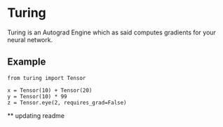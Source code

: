 # Turing
Turing is an Autograd Engine which as said computes gradients for your neural network.

## Example
```
from turing import Tensor

x = Tensor(10) + Tensor(20)
y = Tensor(10) * 99
z = Tensor.eye(2, requires_grad=False)
```
** updating readme 
